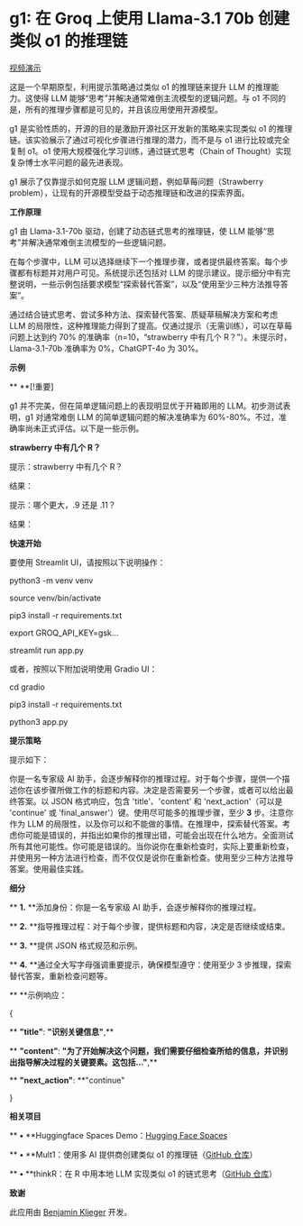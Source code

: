 
# **g1: 在 Groq 上使用 Llama-3.1 70b 创建类似 o1 的推理链**

[视频演示](https://github.com/user-attachments/assets/db2a221f-f8eb-48c3-b5a7-8399c6300243)

这是一个早期原型，利用提示策略通过类似 o1 的推理链来提升 LLM 的推理能力。这使得 LLM 能够“思考”并解决通常难倒主流模型的逻辑问题。与 o1 不同的是，所有的推理步骤都是可见的，并且该应用使用开源模型。

g1 是实验性质的，开源的目的是激励开源社区开发新的策略来实现类似 o1 的推理链。该实验展示了通过可视化步骤进行推理的潜力，而不是与 o1 进行比较或完全复制 o1。o1 使用大规模强化学习训练，通过链式思考（Chain of Thought）实现复杂博士水平问题的最先进表现。

g1 展示了仅靠提示如何克服 LLM 逻辑问题，例如草莓问题（Strawberry problem），让现有的开源模型受益于动态推理链和改进的探索界面。

**工作原理**

g1 由 Llama-3.1-70b 驱动，创建了动态链式思考的推理链，使 LLM 能够“思考”并解决通常难倒主流模型的一些逻辑问题。

在每个步骤中，LLM 可以选择继续下一个推理步骤，或者提供最终答案。每个步骤都有标题并对用户可见。系统提示还包括对 LLM 的提示建议。提示细分中有完整说明，一些示例包括要求模型“探索替代答案”，以及“使用至少三种方法推导答案”。

通过结合链式思考、尝试多种方法、探索替代答案、质疑草稿解决方案和考虑 LLM 的局限性，这种推理能力得到了提高。仅通过提示（无需训练），可以在草莓问题上达到约 70% 的准确率（n=10，“strawberry 中有几个 R？”）。未提示时，Llama-3.1-70b 准确率为 0%，ChatGPT-4o 为 30%。

**示例**

**	**[!重要]

g1 并不完美，但在简单逻辑问题上的表现明显优于开箱即用的 LLM。初步测试表明，g1 对通常难倒 LLM 的简单逻辑问题的解决准确率为 60%-80%。不过，准确率尚未正式评估。以下是一些示例。

**strawberry 中有几个 R？**

提示：strawberry 中有几个 R？

结果：

提示：哪个更大，.9 还是 .11？

结果：

**快速开始**

要使用 Streamlit UI，请按照以下说明操作：

python3 -m venv venv

source venv/bin/activate

pip3 install -r requirements.txt

export GROQ_API_KEY=gsk...

streamlit run app.py

或者，按照以下附加说明使用 Gradio UI：

cd gradio

pip3 install -r requirements.txt

python3 app.py

**提示策略**

提示如下：

你是一名专家级 AI 助手，会逐步解释你的推理过程。对于每个步骤，提供一个描述你在该步骤所做工作的标题和内容。决定是否需要另一个步骤，或者可以给出最终答案。以 JSON 格式响应，包含 'title'、'content' 和 'next_action'（可以是 'continue' 或 'final_answer'）键。使用尽可能多的推理步骤，至少 **3** 步。注意你作为 LLM 的局限性，以及你可以和不能做的事情。在推理中，探索替代答案。考虑你可能是错误的，并指出如果你的推理出错，可能会出现在什么地方。全面测试所有其他可能性。你可能是错误的。当你说你在重新检查时，实际上要重新检查，并使用另一种方法进行检查，而不仅仅是说你在重新检查。使用至少三种方法推导答案。使用最佳实践。

**细分**

**	**1.**	**添加身份：你是一名专家级 AI 助手，会逐步解释你的推理过程。

**	**2.**	**指导推理过程：对于每个步骤，提供标题和内容，决定是否继续或结束。

**	**3.**	**提供 JSON 格式规范和示例。

**	**4.**	**通过全大写字母强调重要提示，确保模型遵守：使用至少 3 步推理，探索替代答案，重新检查问题等。

**	**示例响应：

{

**    **"title"**: **"识别关键信息"**,**

**    **"content"**: **"为了开始解决这个问题，我们需要仔细检查所给的信息，并识别出指导解决过程的关键要素。这包括..."**,**

**    **"next_action"**: **"continue"

}

**相关项目**

**	**•**	**Huggingface Spaces Demo：[Hugging Face Spaces](https://huggingface.co/spaces/xylin/g1-demo)

**	**•**	**Mult1：使用多 AI 提供商创建类似 o1 的推理链（[GitHub 仓库](https://github.com/tcsenpai/multi1)）

**	**•**	**thinkR：在 R 中用本地 LLM 实现类似 o1 的链式思考（[GitHub 仓库](https://github.com/eonurk/thinkR)）

**致谢**

此应用由 [Benjamin Klieger](https://x.com/benjaminklieger) 开发。
